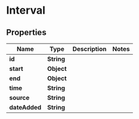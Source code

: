 

# Interval


## Properties

| Name | Type | Description | Notes |
|------------ | ------------- | ------------- | -------------|
|**id** | **String** |  |  |
|**start** | **Object** |  |  |
|**end** | **Object** |  |  |
|**time** | **String** |  |  |
|**source** | **String** |  |  |
|**dateAdded** | **String** |  |  |



